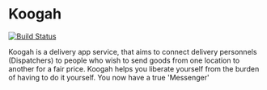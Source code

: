 # Koogah
[![Build Status](https://travis-ci.org/encodedBicoding/Koogah.svg?branch=develop)](https://travis-ci.org/encodedBicoding/Koogah)

Koogah is a delivery app service, that aims to connect delivery personnels (Dispatchers) to people who wish to send goods from one location to another for a fair price. Koogah helps you liberate yourself from the burden of having to do it yourself. You now have a true 'Messenger'
